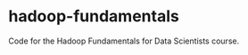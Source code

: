 hadoop-fundamentals
===================

Code for the Hadoop Fundamentals for Data Scientists course.

